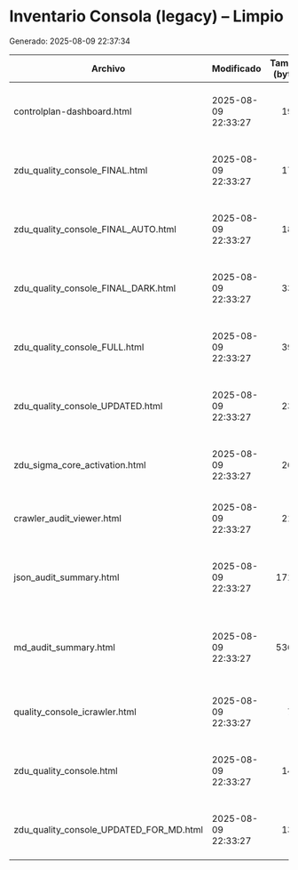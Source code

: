 # Inventario Consola (legacy) – Limpio

Generado: 2025-08-09 22:37:34

| Archivo | Modificado | Tamaño (bytes) | Título | Módulos | Clasificación | Motivo |
|---|---|---:|---|---|---|---|
| controlplan-dashboard.html | 2025-08-09 22:33:27 | 1931 | Dashboard · ZDU CONTROL PLAN | auditoria_md, crawler, infra_web, kpi_dashboard, seguridad | **Mantener** | Contiene indicadores KPI/dashboard. |
| zdu_quality_console_FINAL.html | 2025-08-09 22:33:27 | 1769 | ZDU Quality Console · Auditoría & Crawler | auditoria_md, crawler | **Mantener** | Marcado como FINAL/DARK en nombre. |
| zdu_quality_console_FINAL_AUTO.html | 2025-08-09 22:33:27 | 1883 | ZDU Quality Console · Auditoría & Crawler | auditoria_md, crawler | **Mantener** | Marcado como FINAL/DARK en nombre. |
| zdu_quality_console_FINAL_DARK.html | 2025-08-09 22:33:27 | 3393 | ZDU Quality Console · Auditoría & Crawler | auditoria_md, crawler | **Mantener** | Marcado como FINAL/DARK en nombre. |
| zdu_quality_console_FULL.html | 2025-08-09 22:33:27 | 3952 | ZDU Quality Console + Crawler Report | auditoria_md, crawler, infra_web, kpi_dashboard, seguridad | **Mantener** | Contiene indicadores KPI/dashboard. |
| zdu_quality_console_UPDATED.html | 2025-08-09 22:33:27 | 2348 | ZDU Quality Console | auditoria_md, crawler, infra_web, kpi_dashboard, seguridad | **Mantener** | Contiene indicadores KPI/dashboard. |
| zdu_sigma_core_activation.html | 2025-08-09 22:33:27 | 2667 | ZDU-SIGMA-CORE · Activación Oficial | kpi_dashboard, seguridad | **Mantener** | Contiene indicadores KPI/dashboard. |
| crawler_audit_viewer.html | 2025-08-09 22:33:27 | 2129 | ZDU · Crawler Audit Viewer | crawler, infra_web | **Reciclar** | Módulos detectados: crawler, infra_web |
| json_audit_summary.html | 2025-08-09 22:33:27 | 17126 | Resumen Auditoría JSON | auditoria_md, campanias, crawler, seguridad | **Reciclar** | Módulos detectados: auditoria_md, campanias, crawler, seguridad |
| md_audit_summary.html | 2025-08-09 22:33:27 | 53631 | Resumen Auditoría Markdown | auditoria_md, campanias, crawler, seguridad | **Reciclar** | Módulos detectados: auditoria_md, campanias, crawler, seguridad |
| quality_console_icrawler.html | 2025-08-09 22:33:27 | 777 | - | auditoria_md, crawler, seguridad | **Reciclar** | Módulos detectados: auditoria_md, crawler, seguridad |
| zdu_quality_console.html | 2025-08-09 22:33:27 | 1401 | ZDU Quality Console · Auditoría MD | auditoria_md, infra_web | **Reciclar** | Módulos detectados: auditoria_md, infra_web |
| zdu_quality_console_UPDATED_FOR_MD.html | 2025-08-09 22:33:27 | 1396 | ZDU Quality Console · Auditoría MD | auditoria_md, infra_web | **Reciclar** | Módulos detectados: auditoria_md, infra_web |